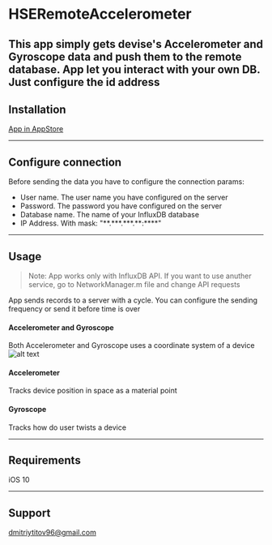 # HSERemoteAccelerometer
This app simply gets devise's Accelerometer and Gyroscope data and push them to the remote database.
App let you interact with your own DB. Just configure the id address
---
## Installation
[App in AppStore](https://appsto.re/ru/etlMkb.i)

---
## Configure connection
Before sending the data you have to configure the connection params:
- User name. The user name you have configured on the server
- Password. The password you have configured on the server
- Database name. The name of your InfluxDB database
- IP Address. With mask: "\*\*.\*\*\*.\*\*\*.\*\*:\*\*\*\*"
---
## Usage
> Note: App works only with InfluxDB API. If you want to use anuther service, go to NetworkManager.m file and change API requests

App sends records to a server with a cycle. You can configure the sending frequency or send it before time is over
#### Accelerometer and Gyroscope
Both Accelerometer and Gyroscope uses a coordinate system of a device
![alt text](https://developer.apple.com/library/content/documentation/UserExperience/Conceptual/DesigningExpandedAdUnits/Art/ch4_15axes.png "Logo Title Text 1")
#### Accelerometer
Tracks device position in space as a material point
#### Gyroscope
Tracks how do user twists a device

---
## Requirements
iOS 10

---
## Support
dmitriytitov96@gmail.com
